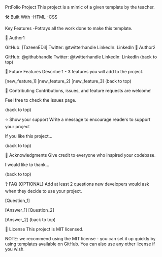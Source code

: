 PrtFolio Project
This project is a mimic of a given template by the teacher.

🛠 Built With 
-HTML
-CSS

Key Features 
-Potrays all the work done to make this template.

👤 Author1

GitHub: [TazeenEDil]
Twitter: @twitterhandle
LinkedIn: LinkedIn
👤 Author2

GitHub: @githubhandle
Twitter: @twitterhandle
LinkedIn: LinkedIn
(back to top)

🔭 Future Features 
Describe 1 - 3 features you will add to the project.

 [new_feature_1]
 [new_feature_2]
 [new_feature_3]
(back to top)

🤝 Contributing 
Contributions, issues, and feature requests are welcome!

Feel free to check the issues page.

(back to top)

⭐️ Show your support 
Write a message to encourage readers to support your project

If you like this project...

(back to top)

🙏 Acknowledgments 
Give credit to everyone who inspired your codebase.

I would like to thank...

(back to top)

❓ FAQ (OPTIONAL) 
Add at least 2 questions new developers would ask when they decide to use your project.

[Question_1]

[Answer_1]
[Question_2]

[Answer_2]
(back to top)

📝 License 
This project is MIT licensed.

NOTE: we recommend using the MIT license - you can set it up quickly by using templates available on GitHub. You can also use any other license if you wish.

